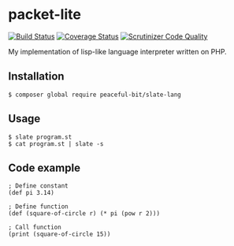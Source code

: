 # packet-lite
[![Build Status](https://travis-ci.org/peacefulbit/packet-lite.svg?branch=master)](https://travis-ci.org/peacefulbit/packet-lite)
[![Coverage Status](https://coveralls.io/repos/github/peacefulbit/packet-lite/badge.svg?branch=master)](https://coveralls.io/github/peacefulbit/packet-lite?branch=master)
[![Scrutinizer Code Quality](https://scrutinizer-ci.com/g/peacefulbit/packet-lite/badges/quality-score.png?b=master)](https://scrutinizer-ci.com/g/peacefulbit/packet-lite/?branch=master)

My implementation of lisp-like language interpreter written on PHP.

## Installation
	$ composer global require peaceful-bit/slate-lang

## Usage
	$ slate program.st
	$ cat program.st | slate -s

## Code example
```
; Define constant
(def pi 3.14)

; Define function
(def (square-of-circle r) (* pi (pow r 2)))

; Call function
(print (square-of-circle 15))
```


